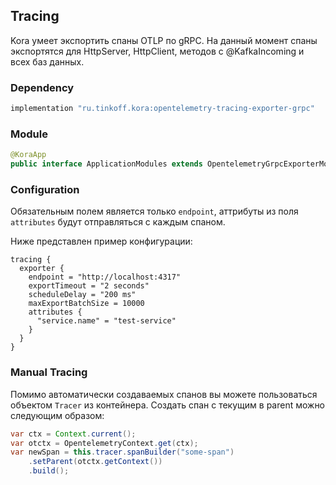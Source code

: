 ## Tracing

Kora умеет экспортить спаны OTLP по gRPC. На данный момент спаны экспортятся для HttpServer, HttpClient, методов с @KafkaIncoming и всех баз данных.

### Dependency

```groovy
implementation "ru.tinkoff.kora:opentelemetry-tracing-exporter-grpc"
```

### Module

```java
@KoraApp
public interface ApplicationModules extends OpentelemetryGrpcExporterModule { }
```

### Configuration

Обязательным полем является только `endpoint`, аттрибуты из поля `attributes` будут отправляться с каждым спаном.

Ниже представлен пример конфигурации:
```hocon
tracing {
  exporter {
    endpoint = "http://localhost:4317"
    exportTimeout = "2 seconds"
    scheduleDelay = "200 ms"
    maxExportBatchSize = 10000
    attributes {
      "service.name" = "test-service"
    }
  }
}
```

### Manual Tracing

Помимо автоматически создаваемых спанов вы можете пользоваться объектом `Tracer` из контейнера. Создать спан с текущим в parent можно следующим образом:

```java
var ctx = Context.current();
var otctx = OpentelemetryContext.get(ctx);
var newSpan = this.tracer.spanBuilder("some-span")
    .setParent(otctx.getContext())
    .build();
```
